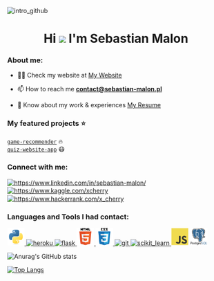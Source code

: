 ![intro_github](https://user-images.githubusercontent.com/34211633/174446232-b5629863-6bdc-447f-aca7-2e8c20948000.png)

<h1 align="center">Hi <img src="https://raw.githubusercontent.com/iampavangandhi/iampavangandhi/master/gifs/Hi.gif" width="30px"> I'm Sebastian Malon</h1>


<h3 align="left">About me:</h3>

- 👨‍💻 Check my website at [My Website](https://sebastian-malon.pl)

- 📫 How to reach me **contact@sebastian-malon.pl**

- 📄 Know about my work & experiences [My Resume](https://drive.google.com/file/d/1pvsY3CicE68b0Nc3Fu-Ncj374-cEHc4_/view?usp=sharing)

### My featured projects :star:
<code>[game-recommender](https://github.com/Sebastvin/game-recommender)</code> :fire:    
<code>[quiz-website-app](https://github.com/Sebastvin/quiz-website-app)</code> :mask:   


<h3 align="left">Connect with me:</h3>
<p align="left">
<a href="https://www.linkedin.com/in/sebastian-malon/" target="blank"><img align="center" src="https://raw.githubusercontent.com/rahuldkjain/github-profile-readme-generator/master/src/images/icons/Social/linked-in-alt.svg" alt="https://www.linkedin.com/in/sebastian-malon/" height="30" width="40" /></a>
<a href="https://www.kaggle.com/xcherry" target="blank"><img align="center" src="https://raw.githubusercontent.com/rahuldkjain/github-profile-readme-generator/master/src/images/icons/Social/kaggle.svg" alt="https://www.kaggle.com/xcherry" height="30" width="40" /></a>
<a href="https://www.hackerrank.com/x_cherry" target="blank"><img align="center" src="https://raw.githubusercontent.com/rahuldkjain/github-profile-readme-generator/master/src/images/icons/Social/hackerrank.svg" alt="https://www.hackerrank.com/x_cherry" height="30" width="40" /></a>
</p>

<h3 align="left">Languages and Tools I had contact:</h3>
<p align="left"> <a href="https://aws.amazon.com" target="_blank" rel="noreferrer"> 

<a href="https://www.python.org" target="_blank" rel="noreferrer"> <img src="https://raw.githubusercontent.com/devicons/devicon/master/icons/python/python-original.svg" alt="python" width="40" height="40"/> </a>
<a href="https://heroku.com" target="_blank" rel="noreferrer"> <img src="https://www.vectorlogo.zone/logos/heroku/heroku-icon.svg" alt="heroku" width="40" height="40"/> </a>
<a href="https://flask.palletsprojects.com/" target="_blank" rel="noreferrer"> <img src="https://www.vectorlogo.zone/logos/pocoo_flask/pocoo_flask-icon.svg" alt="flask" width="40" height="40"/> </a>
<a href="https://www.w3.org/html/" target="_blank" rel="noreferrer"> <img src="https://raw.githubusercontent.com/devicons/devicon/master/icons/html5/html5-original-wordmark.svg" alt="html5" width="40" height="40"/> </a>
<a href="https://www.w3schools.com/css/" target="_blank" rel="noreferrer"> <img src="https://raw.githubusercontent.com/devicons/devicon/master/icons/css3/css3-original-wordmark.svg" alt="css3" width="40" height="40"/> </a>
<a href="https://git-scm.com/" target="_blank" rel="noreferrer"> <img src="https://www.vectorlogo.zone/logos/git-scm/git-scm-icon.svg" alt="git" width="40" height="40"/> </a>
<a href="https://scikit-learn.org/" target="_blank" rel="noreferrer"> <img src="https://upload.wikimedia.org/wikipedia/commons/0/05/Scikit_learn_logo_small.svg" alt="scikit_learn" width="40" height="40"/> </a>
<img src="https://raw.githubusercontent.com/devicons/devicon/master/icons/javascript/javascript-original.svg" alt="javascript" width="40" height="40"/> </a>
<a href="https://www.postgresql.org" target="_blank" rel="noreferrer"> <img src="https://raw.githubusercontent.com/devicons/devicon/master/icons/postgresql/postgresql-original-wordmark.svg" alt="postgresql" width="40" height="40"/> </a>   


![Anurag's GitHub stats](https://github-readme-stats.vercel.app/api?username=sebastvin&show_icons=true&theme=radical)

[![Top Langs](https://github-readme-stats.vercel.app/api/top-langs/?username=sebastvin&theme=radical&layout=compact)](https://github.com/anuraghazra/github-readme-stats)